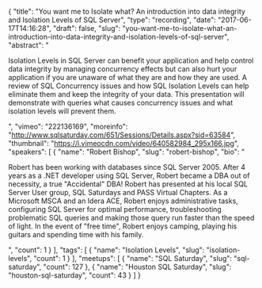 {
  "title": "You want me to Isolate what? An introduction into data integrity and Isolation Levels of SQL Server",
  "type": "recording",
  "date": "2017-06-17T14:16:28",
  "draft": false,
  "slug": "you-want-me-to-isolate-what-an-introduction-into-data-integrity-and-isolation-levels-of-sql-server",
  "abstract": "<p>Isolation Levels in SQL Server can benefit your application and help control data integrity by managing concurrency effects but can also hurt your application if you are unaware of what they are and how they are used.  A review of SQL Concurrency issues and how SQL Isolation Levels can help eliminate them and keep the integrity of your data.  This presentation will demonstrate with queries what causes concurrency issues and what isolation levels will prevent them.</p>",
  "vimeo": "222136169",
  "moreinfo": "http://www.sqlsaturday.com/651/Sessions/Details.aspx?sid=63584",
  "thumbnail": "https://i.vimeocdn.com/video/640582984_295x166.jpg",
  "speakers": [
    {
      "name": "Robert Bishop",
      "slug": "robert-bishop",
      "bio": "<p>Robert has been working with databases since SQL Server 2005.  After 4 years as a .NET developer using SQL Server, Robert became a DBA out of necessity, a true \"Accidental\" DBA!   Robert has presented at his local SQL Server User group, SQL Saturdays and PASS Virtual Chapters.  As a Microsoft MSCA and an Idera ACE, Robert enjoys administrative tasks, configuring SQL Server for optimal performance, troubleshooting problematic SQL queries and making those query run faster than the speed of light.  In the event of \"free time\", Robert enjoys camping, playing his guitars and spending time with his family.</p>",
      "count": 1
    }
  ],
  "tags": [
    {
      "name": "Isolation Levels",
      "slug": "isolation-levels",
      "count": 1
    }
  ],
  "meetups": [
    {
      "name": "SQL Saturday",
      "slug": "sql-saturday",
      "count": 127
    },
    {
      "name": "Houston SQL Saturday",
      "slug": "houston-sql-saturday",
      "count": 43
    }
  ]
}